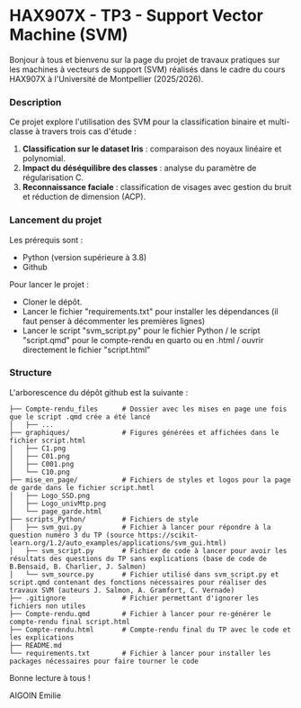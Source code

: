 # HAX907X - TP3 - Support Vector Machine (SVM)

Bonjour à tous et bienvenu sur la page du projet de travaux pratiques sur les machines à vecteurs de support (SVM) réalisés dans le cadre du cours HAX907X à l'Université de Montpellier (2025/2026).

### Description

Ce projet explore l'utilisation des SVM pour la classification binaire et multi-classe à travers trois cas d'étude :
1. **Classification sur le dataset Iris** : comparaison des noyaux linéaire et polynomial.
2. **Impact du déséquilibre des classes** : analyse du paramètre de régularisation C.
3. **Reconnaissance faciale** : classification de visages avec gestion du bruit et réduction de dimension (ACP).

### Lancement du projet

Les prérequis sont :
- Python (version supérieure à 3.8)
- Github

Pour lancer le projet :
- Cloner le dépôt.
- Lancer le fichier "requirements.txt" pour installer les dépendances (il faut penser à décommenter les premières lignes)
- Lancer le script "svm_script.py" pour le fichier Python / le script "script.qmd" pour le compte-rendu en quarto ou en .html / ouvrir directement le fichier "script.html"

### Structure

L'arborescence du dépôt github est la suivante :

```AIGOIN_SVM/
├── Compte-rendu_files      # Dossier avec les mises en page une fois que le script .qmd crée a été lancé
│   ├── ...
├── graphiques/             # Figures générées et affichées dans le fichier script.html
│   ├── C1.png
│   ├── C01.png
│   ├── C001.png
│   └── C10.png
├── mise_en_page/           # Fichiers de styles et logos pour la page de garde dans le fichier script.hmtl
│   ├── Logo_SSD.png
│   ├── Logo_univMtp.png
│   └── page_garde.html
├── scripts_Python/         # Fichiers de style
│   ├── svm_gui.py          # Fichier à lancer pour répondre à la question numéro 3 du TP (source https://scikit-learn.org/1.2/auto_examples/applications/svm_gui.html)
│   ├── svm_script.py       # Fichier de code à lancer pour avoir les résultats des questions du TP sans explications (base de code de B.Bensaid, B. Charlier, J. Salmon)
│   └── svm_source.py       # Fichier utilisé dans svm_script.py et script.qmd contenant des fonctions nécessaires pour réaliser des travaux SVM (auteurs J. Salmon, A. Gramfort, C. Vernade)
├── .gitignore              # Fichier permettant d'ignorer les fichiers non utiles 
├── Compte-rendu.qmd        # Fichier à lancer pour re-générer le compte-rendu final script.html
├── Compte-rendu.html       # Compte-rendu final du TP avec le code et les explications
├── README.md
└── requirements.txt        # Fichier à lancer pour installer les packages nécessaires pour faire tourner le code

```         

Bonne lecture à tous !

AIGOIN Emilie

